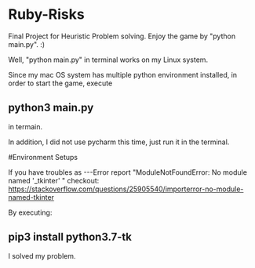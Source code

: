# Ruby-Risks
Final Project for Heuristic Problem solving. Enjoy the game by "python main.py". :)

Well, "python main.py" in terminal works on my Linux system.

Since my mac OS system has multiple python environment installed, in order to start the game, execute

## python3 main.py

in termain.

In addition, I did not use pycharm this time, just run it in the terminal.

#Environment Setups

If you have troubles as ---Error report "ModuleNotFoundError: No module named '_tkinter'
"
checkout: https://stackoverflow.com/questions/25905540/importerror-no-module-named-tkinter


By executing:
## pip3 install python3.7-tk

I solved my problem.
